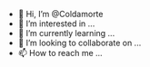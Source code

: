 - 👋 Hi, I’m @Coldamorte
- 👀 I’m interested in ...
- 🌱 I’m currently learning ...
- 💞️ I’m looking to collaborate on ...
- 📫 How to reach me ...

<!---
Coldamorte/Coldamorte is a ✨ special ✨ repository because its `README.md` (this file) appears on your GitHub profile.
You can click the Preview link to take a look at your changes.
--->
